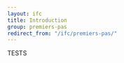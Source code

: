 ```yaml
---
layout: ifc
title: Introduction
group: premiers-pas
redirect_from: "/ifc/premiers-pas/"
---
```


TESTS